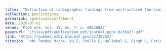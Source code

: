 ```yaml
---
title:  "Extraction of radiographic findings from unstructured thoracoabdominal computed tomography reports using convolutional neural network based natural language processing"
collection: publications
permalink: /publication/fakeurl
date: 2020-07-01
venue: 'PloS one, vol. 15, no. 7, p. e0236827'
paperurl: '/files/pdf/publication_pdf/journal.pone.0236827.pdf'
link: 'https://pubmed.ncbi.nlm.nih.gov/32730362/'
citation: '<b> Pandey M</b>, Xu Z, Sholle E, Maliakal G, Singh G, Fatima Z, AlAref SJ, et al. &quot;Extraction of radiographic findings from unstructured thoracoabdominal computed tomography reports using convolutional neural network based natural language processing.&quot; <i> PLoS One. 2020 Jul 30;15(7):e0236827.</i>doi: 10.1371/journal.pone.0236827. PMID: 32730362; PMCID: PMC7392233.' 
---
```




